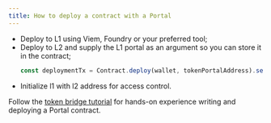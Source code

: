 ```yaml
---
title: How to deploy a contract with a Portal
---
```


- Deploy to L1 using Viem, Foundry or your preferred tool;
- Deploy to L2 and supply the L1 portal as an argument so you can store it in the contract;
  ```typescript
  const deploymentTx = Contract.deploy(wallet, tokenPortalAddress).send();
  ```
- Initialize l1 with l2 address for access control.

Follow the [token bridge tutorial](../../../tutorials/token_portal/main.md) for hands-on experience writing and deploying a Portal contract.